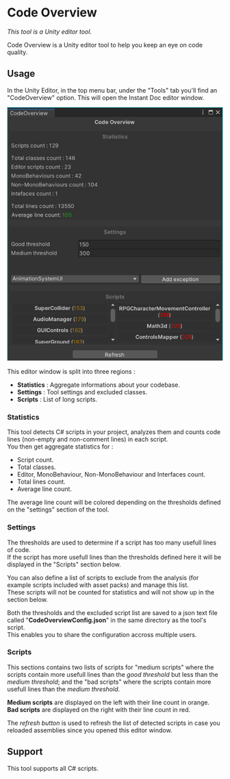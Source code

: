 # Code Overview

_This tool is a Unity editor tool._

Code Overview is a Unity editor tool to help you keep an eye on code quality.

## Usage

In the Unity Editor, in the top menu bar, under the "Tools" tab you'll find an "CodeOverview" option.
This will open the Instant Doc editor window.

![](.Screenshots/Menu.png)

This editor window is split into three regions :

- **Statistics** : Aggregate informations about your codebase.
- **Settings** : Tool settings and excluded classes.
- **Scripts** : List of long scripts.

### Statistics

This tool detects C# scripts in your project, analyzes them and counts code lines (non-empty and non-comment lines) in each script.\
You then get aggregate statistics for :

- Script count.
- Total classes.
- Editor, MonoBehaviour, Non-MonoBehaviour and Interfaces count.
- Total lines count.
- Average line count.

The average line count will be colored depending on the thresholds defined on the "settings" section of the tool.

### Settings

The thresholds are used to determine if a script has too many usefull lines of code.\
If the script has more usefull lines than the thresholds defined here it will be displayed in the "Scripts" section below.

You can also define a list of scripts to exclude from the analysis (for example scripts included with asset packs) and manage this list.\
These scripts will not be counted for statistics and will not show up in the section below.

Both the thresholds and the excluded script list are saved to a json text file called "**CodeOverviewConfig.json**" in the same directory as the tool's script.\
This enables you to share the configuration accross multiple users.

### Scripts

This sections contains two lists of scripts for "medium scripts" where the scripts contain more usefull lines than the _good threshold_ but less than the _medium threshold_; and the "bad scripts" where the scripts contain more usefull lines than the _medium threshold_.

**Medium scripts** are displayed on the left with their line count in orange.\
**Bad scripts** are displayed on the right with their line count in red.

The _refresh button_ is used to refresh the list of detected scripts in case you reloaded assemblies since you opened this editor window.

## Support

This tool supports all C# scripts.